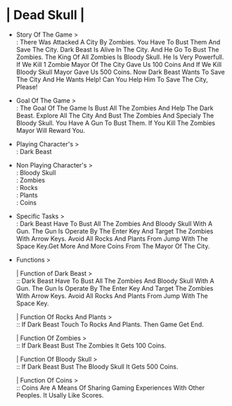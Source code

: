 # | Dead Skull |                      

* Story Of The Game >                                                                                                                                 
: There Was Attacked A City By Zombies. You Have To Bust Them And Save The City. Dark Beast Is Alive In The City. And He Go To Bust The Zombies. The King Of All Zombies Is Bloody Skull. He Is Very Powerfull. If We Kill 1 Zombie Mayor Of The City Gave Us 100 Coins And If We Kill Bloody Skull Mayor Gave Us 500 Coins. Now Dark Beast Wants To Save The City And He Wants Help! Can You Help Him To Save The City, Please!                                                                                    
                                    
* Goal Of The Game >                                                                                                                     
: The Goal Of The Game Is Bust All The Zombies And Help The Dark Beast. Explore All The City And Bust The Zombies And Specialy The Bloody Skull. You Have A Gun To Bust Them. If You Kill The Zombies Mayor Will Reward You.                                                                                                                                     

* Playing Character's >                                                                  
: Dark Beast                                                                                                                                                                     

* Non Playing Character's >                                                                                                                                       
: Bloody Skull                                                                                                                                                                   
: Zombies                                                                                                                                                                       
: Rocks                                                                                                                                                                         
: Plants                                                                                                                                                                         
: Coins                                                                                                                                                                         


* Specific Tasks >                                                                                                                                       
: Dark Beast Have To Bust All The Zombies And Bloody Skull With A Gun. The Gun Is Operate By The Enter Key And Target The Zombies With Arrow Keys. Avoid All Rocks And Plants From Jump With The Space Key.Get More And More Coins From The Mayor Of The City.                                                                                                                                             

* Functions >                                                                                                                                                                   

  | Function of Dark Beast >                                                                                                                                                   
  :: Dark Beast Have To Bust All The Zombies And Bloody Skull With A Gun. The Gun Is Operate By The Enter Key And Target The Zombies With Arrow Keys. Avoid All Rocks And Plants From Jump With The Space Key.                                                                                                                                             

  | Function Of Rocks And Plants >                                                                                                                                            
  :: If Dark Beast Touch To Rocks And Plants. Then Game Get End.                                                                                                            

  | Function Of Zombies >                                                                                                                                                      
  :: If Dark Beast Bust The Zombies It Gets 100 Coins.                                                                                                                      

  | Function Of Bloody Skull >                                                                                                                                                 
  :: If Dark Beast Bust The Bloody Skull It Gets 500 Coins.                                                                                                                 

  | Function Of Coins >                                                                                                                                                        
  :: Coins Are A Means Of Sharing Gaming Experiences With Other Peoples. It Usally Like Scores.

